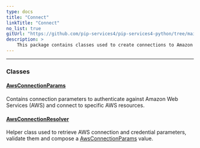 ```yaml
---
type: docs
title: "Connect"
linkTitle: "Connect"
no_list: true
gitUrl: "https://github.com/pip-services4/pip-services4-python/tree/main/pip-services4-aws-python"
description: >
    This package contains classes used to create connections to Amazon Web Services (AWS).
---
```

---

<div class="module-body"> 

### Classes

#### [AwsConnectionParams](aws_connection_params)
Contains connection parameters to authenticate against Amazon Web Services (AWS) and connect to specific AWS resources.

#### [AwsConnectionResolver](aws_connection_resolver)
Helper class used to retrieve AWS connection and credential parameters, validate them and compose a [AwsConnectionParams](../connect/aws_connection_params/) value.

</div>

